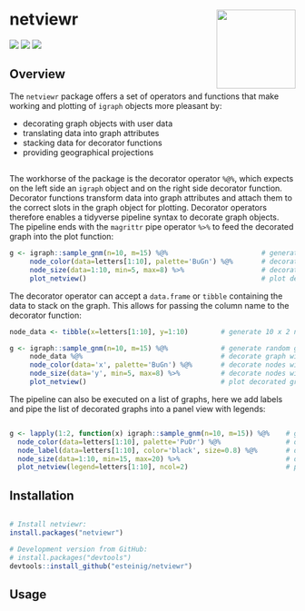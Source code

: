 # netviewr <a href='https://github.com/esteinig'><img src='man/figures/logo.png' align="right" height="139" /></a>

![](https://img.shields.io/badge/CRAN-0.1-green.svg)
![](https://img.shields.io/badge/docs-latest-green.svg)
![](https://img.shields.io/badge/lifecycle-maturing-yellow.svg)

## Overview

The `netviewr` package offers a set of operators and functions that make 
working and plotting of `igraph` objects more pleasant by:
  
  - decorating graph objects with user data
  - translating data into graph attributes
  - stacking data for decorator functions
  - providing geographical projections

##

The workhorse of the package is the decorator operator `%@%`, which expects on the left side
an `igraph` object and on the right side decorator function. Decorator functions transform 
data into graph attributes and attach them to the correct slots in the graph object for plotting. 
Decorator operators therefore enables a tidyverse pipeline syntax to decorate graph objects. The
pipeline ends with the `magrittr` pipe operator `%>%` to feed the decorated graph into the plot
function:

```r
g <- igraph::sample_gnm(n=10, m=15) %@%                       # generate random graph with 10 nodes
     node_color(data=letters[1:10], palette='BuGn') %@%       # decorate nodes with colors paletted by letters
     node_size(data=1:10, min=5, max=8) %>%                   # decorate nodes with values rescaled by integers
     plot_netview()                                           # plot decorated graph from magrittr pipe
```

The decorator operator can accept a `data.frame` or `tibble` containing the data to stack on the graph. This
allows for passing the column name to the decorator function:

```r
node_data <- tibble(x=letters[1:10], y=1:10)        # generate 10 x 2 node data tibble

g <- igraph::sample_gnm(n=10, m=15) %@%             # generate random graph with 10 nodes
     node_data %@%                                  # decorate graph with node data tibble
     node_color(data='x', palette='BuGn') %@%       # decorate nodes with colors paletted by x
     node_size(data='y', min=5, max=8) %>%          # decorate nodes with values rescaled by y
     plot_netview()                                 # plot decorated graph from magrittr pipe
```
The pipeline can also be executed on a list of graphs, here we add labels and pipe the list of decorated graphs
into a panel view with legends:

```r

g <- lapply(1:2, function(x) igraph::sample_gnm(n=10, m=15)) %@%    # generate list of random graphs
  node_color(data=letters[1:10], palette='PuOr') %@%                # decorate nodes with node colors
  node_label(data=letters[1:10], color='black', size=0.8) %@%       # decorate nodes with node labels
  node_size(data=1:10, min=15, max=20) %>%                          # decorate nodes with node sizes
  plot_netview(legend=letters[1:10], ncol=2)                        # plot decorated graphs in panel view
```

## Installation

``` r

# Install netviewr:
install.packages("netviewr")

# Development version from GitHub:
# install.packages("devtools")
devtools::install_github("esteinig/netviewr")
```
## Usage

